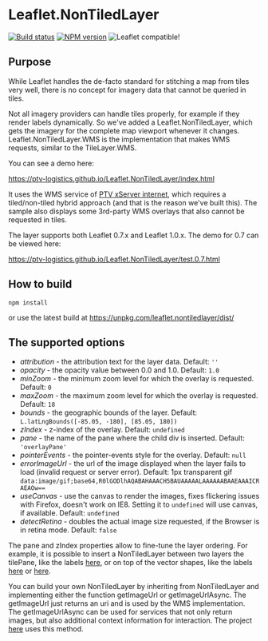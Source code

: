 # Leaflet.NonTiledLayer 

[![Build status](https://travis-ci.org/ptv-logistics/Leaflet.NonTiledLayer.svg)](https://travis-ci.org/ptv-logistics/Leaflet.NonTiledLayer)
[![NPM version](https://img.shields.io/npm/v/leaflet.nontiledlayer.svg)](https://www.npmjs.com/package/leaflet.nontiledlayer)
![Leaflet compatible!](https://img.shields.io/badge/Leaflet-0.7.x%2F1.0.x-blue.svg?style=flat)

## Purpose

While Leaflet handles the de-facto standard for stitching a map from tiles very well, 
there is no concept for imagery data that cannot be queried in tiles.

Not all imagery providers can handle tiles properly, for example if they render labels dynamically.
So we've added a Leaflet.NonTiledLayer, which gets the imagery for the complete map viewport whenever it changes.
Leaflet.NonTiledLayer.WMS is the implementation that makes WMS requests, similar to the TileLayer.WMS.

You can see a demo here:

https://ptv-logistics.github.io/Leaflet.NonTiledLayer/index.html

It uses the WMS service of [PTV xServer internet](http://xserver.ptvgroup.com/en-uk/cookbook/home/), which requires a tiled/non-tiled hybrid approach (and that is the reason we've built this).
The sample also displays some 3rd-party WMS overlays that also cannot be requested in tiles.

The layer supports both Leaflet 0.7.x and Leaflet 1.0.x. The demo for 0.7 can be viewed here:

https://ptv-logistics.github.io/Leaflet.NonTiledLayer/test.0.7.html

## How to build

```npm install``` 

or use the latest build at https://unpkg.com/leaflet.nontiledlayer/dist/

## The supported options

* *attribution* - the attribution text for the layer data. Default: ```''```
* *opacity* - the opacity value between 0.0 and 1.0. Default: ```1.0```
* *minZoom* - the minimum zoom level for which the overlay is requested. Default: ```0```
* *maxZoom* - the maximum zoom level for which the overlay is requested. Default: ```18```
* *bounds* - the geographic bounds of the layer. Default: ```L.latLngBounds([-85.05, -180], [85.05, 180])```
* *zIndex* - z-index of the overlay. Default: ```undefined```
* *pane* - the name of the pane where the child div is inserted. Default: ```'overlayPane'``` 
* *pointerEvents* - the pointer-events style for the overlay. Default: ```null```
* *errorImageUrl* - the url of the image displayed when the layer fails to load (invalid request or server error). Default: 1px transparent gif ```data:image/gif;base64,R0lGODlhAQABAHAAACH5BAUAAAAALAAAAAABAAEAAAICRAEAOw==```
* *useCanvas* - use the canvas to render the images, fixes flickering issues with Firefox, doesn't work on IE8. Setting it to ```undefined``` will use canvas, if available. Default: ```undefined``` 
* *detectRetina* - doubles the actual image size requested, if the Browser is in retina mode. Default: ```false```

The pane and zIndex properties allow to fine-tune the layer ordering. For example, it is possible to insert a NonTiledLayer between two layers the tilePane, like the labels [here](http://176.95.37.29/coveragedemo/), or on top of the vector shapes, like the labels [here](https://ptv-logistics.github.io/fl-labs/) or [here](https://api-eu-test.cloud.ptvgroup.com/CodeSampleBrowser/index.jsp#samples/data-rendering-geoJson/view).

You can build your own NonTiledLayer by inheriting from NonTiledLayer and implementing either the function getImageUrl or getImageUrlAsync. The getImageUrl just returns an uri and is used by the WMS implementation. The getImageUrlAsync can be used for services that not only return images, but also additional context information for interaction. The project [here](https://ptv-logistics.github.io/Leaflet.PtvLayer/) uses this method.
